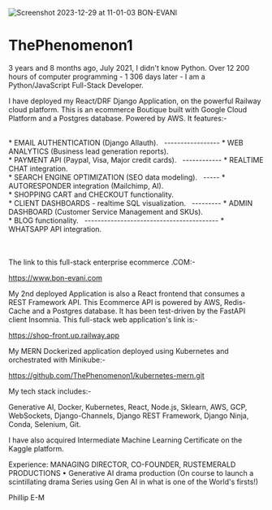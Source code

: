
![Screenshot 2023-12-29 at 11-01-03 BON-EVANI](https://github.com/user-attachments/assets/45bbb4e7-6f7d-4488-9894-fc1f5d458dc8)


# ThePhenomenon1

3 years and 8 months ago, July 2021, I didn't know Python. Over 12 200 hours of computer programming - 1 306 days later - I am a Python/JavaScript Full-Stack Developer.

I have deployed my React/DRF Django Application, on the powerful Railway cloud platform. 
This is an ecommerce Boutique built with Google Cloud Platform and a Postgres database. Powered by AWS. It features:-

<br>
* EMAIL AUTHENTICATION (Django Allauth).  &nbsp; -----------------  * WEB ANALYTICS (Business lead generation reports).

<br>
* PAYMENT API (Paypal, Visa, Major credit cards).  &nbsp; ------------  * REALTIME CHAT integration.

<br>
* SEARCH ENGINE OPTIMIZATION (SEO data modeling).  &nbsp; -----  * AUTORESPONDER integration (Mailchimp, AI).

<br>
* SHOPPING CART and CHECKOUT functionality.

<br>
* CLIENT DASHBOARDS - realtime SQL visualization.  &nbsp; ---------  * ADMIN DASHBOARD (Customer Service Management and SKUs).

<br>
* BLOG functionality.  &nbsp;  -----------------------------------------  * WHATSAPP API integration.

\
\
The link to this full-stack enterprise ecommerce .COM:-

https://www.bon-evani.com

My 2nd deployed Application is also a React frontend that consumes a REST Framework API. 
This Ecommerce API is powered by AWS, Redis-Cache and a Postgres database. It has been test-driven by the FastAPI client Insomnia.
This full-stack web application's link is:-

https://shop-front.up.railway.app

My MERN Dockerized application deployed using Kubernetes and orchestrated with Minikube:-

https://github.com/ThePhenomenon1/kubernetes-mern.git

My tech stack includes:-

Generative AI,
Docker,
Kubernetes,
React,
Node.js,
Sklearn,
AWS,
GCP,
WebSockets,
Django-Channels,
Django REST Framework,
Django Ninja,
Conda,
Selenium,
Git.

I have also acquired Intermediate Machine Learning Certificate on the Kaggle platform.

Experience: MANAGING DIRECTOR, CO-FOUNDER, RUSTEMERALD PRODUCTIONS
•	Generative AI drama production (On course to launch a scintillating drama Series using Gen AI in what is one of the World's firsts!)


Phillip E-M
